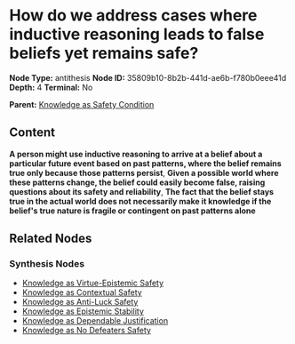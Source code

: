# How do we address cases where inductive reasoning leads to false beliefs yet remains safe?

**Node Type:** antithesis
**Node ID:** 35809b10-8b2b-441d-ae6b-f780b0eee41d
**Depth:** 4
**Terminal:** No

**Parent:** [Knowledge as Safety Condition](knowledge-as-safety-condition-synthesis-e159fa35-2ffc-49b0-afc8-777a37193e77.md)

## Content

**A person might use inductive reasoning to arrive at a belief about a particular future event based on past patterns, where the belief remains true only because those patterns persist**, **Given a possible world where these patterns change, the belief could easily become false, raising questions about its safety and reliability**, **The fact that the belief stays true in the actual world does not necessarily make it knowledge if the belief's true nature is fragile or contingent on past patterns alone**

## Related Nodes

### Synthesis Nodes

- [Knowledge as Virtue-Epistemic Safety](knowledge-as-virtue-epistemic-safety-synthesis-014d5f82-f508-425f-957a-c4b5e81a82b6.md)
- [Knowledge as Contextual Safety](knowledge-as-contextual-safety-synthesis-936048ee-b363-40ec-a84d-364d42decb93.md)
- [Knowledge as Anti-Luck Safety](knowledge-as-anti-luck-safety-synthesis-cb46d5ce-aca2-49d2-82b9-07a4e703794f.md)
- [Knowledge as Epistemic Stability](knowledge-as-epistemic-stability-synthesis-d13e8ca5-bd4d-4e76-a1a2-fb39212861af.md)
- [Knowledge as Dependable Justification](knowledge-as-dependable-justification-synthesis-73119825-e0fc-445e-a16a-f5f3f8fcac2d.md)
- [Knowledge as No Defeaters Safety](knowledge-as-no-defeaters-safety-synthesis-7a376d15-82d4-499e-8bbb-93962d019382.md)
